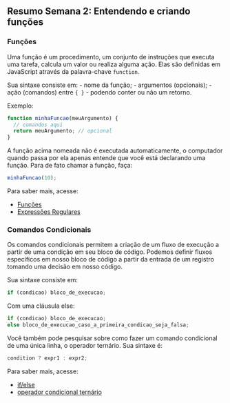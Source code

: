 ## Resumo Semana 2: Entendendo e criando funções

### Funções

Uma função é um procedimento, um conjunto de instruções que executa uma tarefa, calcula um valor ou realiza alguma ação.
Elas são definidas em JavaScript através da palavra-chave `function`.

Sua sintaxe consiste em: - nome da função; - argumentos (opcionais); - ação (comandos) entre `{ }` - podendo conter ou não um retorno.

Exemplo:

```javascript
function minhaFuncao(meuArgumento) {
  // comandos aqui
  return meuArgumento; // opcional
}
```

A função acima nomeada não é executada automaticamente, o computador quando passa por ela apenas entende que você está declarando uma função. Para de fato chamar a função, faça:

```javascript
minhaFuncao(10);
```

Para saber mais, acesse:

- [Funções](https://developer.mozilla.org/pt-BR/docs/Web/JavaScript/Guide/Functions)
- [Expressões Regulares](https://developer.mozilla.org/pt-BR/docs/Web/JavaScript/Guide/Regular_Expressions)

### Comandos Condicionais

Os comandos condicionais permitem a criação de um fluxo de execução a partir de uma condição em seu bloco de código. Podemos definir fluxos específicos em nosso bloco de código a partir da entrada de um registro tomando uma decisão em nosso código.

Sua sintaxe consiste em:

```javascript
if (condicao) bloco_de_execucao;
```

Com uma cláusula else:

```javascript
if (condicao) bloco_de_execucao;
else bloco_de_execucao_caso_a_primeira_condicao_seja_falsa;
```

Você também pode pesquisar sobre como fazer um comando condicional de uma única linha, o operador ternário. Sua sintaxe é:

```javascript
condition ? expr1 : expr2;
```

Para saber mais, acesse:

- [if/else](https://developer.mozilla.org/pt-BR/docs/Web/JavaScript/Reference/Statements/if...else)
- [operador condicional ternário](https://developer.mozilla.org/pt-BR/docs/Web/JavaScript/Reference/Operators/Conditional_Operator)
